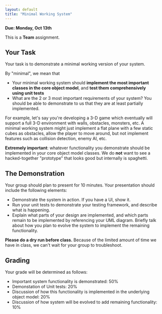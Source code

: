 ```yaml
---
layout: default
title: "Minimal Working System"
---
```


**Due: Monday, Oct 13th**

This is a **Team** assignment.

Your Task
---------

Your task is to demonstrate a minimal working version of your system.

By "minimal", we mean that

-   Your minimal working system should **implement the most important classes in the core object model**, and **test them comprehensively using unit tests**
-   What are the 2 or 3 most important requirements of your system? You should be able to demonstrate to us that they are at least partially implemented.

For example, let's say you're developing a 3-D game which eventually will support a full 3-D environment with walls, obstacles, monsters, etc. A minimal working system might just implement a flat plane with a few static cubes as obstacles, allow the player to move around, but not implement features such as collision detection, enemy AI, etc.

**Extremely important**: whatever functionality you demonstrate should be implemented in your core object model classes. We do **not** want to see a hacked-together "prototype" that looks good but internally is spaghetti.

The Demonstration
-----------------

Your group should plan to present for 10 minutes. Your presentation should include the following elements:

-   Demonstrate the system in action. If you have a UI, show it.
-   Run your unit tests to demonstrate your testing framework, and describe what is happening.
-   Explain what parts of your design are implemented, and which parts remain to be implemented by referencing your UML diagram. Briefly talk about how you plan to evolve the system to implement the remaining functionality.

**Please do a dry run before class.** Because of the limited amount of time we have in class, we can't wait for your group to troubleshoot.

Grading
-------

Your grade will be determined as follows:

-   Important system functionality is demonstrated: 50%
-   Demonstation of Unit tests: 20%
-   Discussion of how this functionality is implemented in the underlying object model: 20%
-   Discussion of how system will be evolved to add remaining functionality: 10%

 
